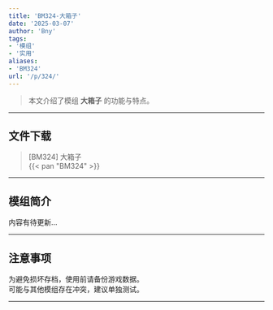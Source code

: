 ```yaml
---
title: 'BM324-大箱子'
date: '2025-03-07'
author: 'Bny'
tags:
- '模组'
- '实用'
aliases:
- 'BM324'
url: '/p/324/'
---
```


> 本文介绍了模组 **大箱子** 的功能与特点。

---

## 文件下载

> [BM324] 大箱子  
{{< pan "BM324" >}}  

---

## 模组简介

>  
内容有待更新...  

---

## 注意事项

>  
为避免损坏存档，使用前请备份游戏数据。  
可能与其他模组存在冲突，建议单独测试。  

---

